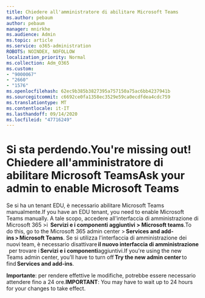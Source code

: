 ```yaml
---
title: Chiedere all'amministratore di abilitare Microsoft Teams
ms.author: pebaum
author: pebaum
manager: mnirkhe
ms.audience: Admin
ms.topic: article
ms.service: o365-administration
ROBOTS: NOINDEX, NOFOLLOW
localization_priority: Normal
ms.collection: Adm_O365
ms.custom:
- "9000067"
- "2660"
- "1576"
ms.openlocfilehash: 62ec9b385b3827395a757150a75ac6bb4237941b
ms.sourcegitcommit: c6692ce0fa1358ec3529e59ca0ecdfdea4cdc759
ms.translationtype: MT
ms.contentlocale: it-IT
ms.lasthandoff: 09/14/2020
ms.locfileid: "47716249"
---
```

# <a name="youre-missing-out-ask-your-admin-to-enable-microsoft-teams"></a><span data-ttu-id="600ad-102">Si sta perdendo.</span><span class="sxs-lookup"><span data-stu-id="600ad-102">You're missing out!</span></span> <span data-ttu-id="600ad-103">Chiedere all'amministratore di abilitare Microsoft Teams</span><span class="sxs-lookup"><span data-stu-id="600ad-103">Ask your admin to enable Microsoft Teams</span></span>

<span data-ttu-id="600ad-104">Se si ha un tenant EDU, è necessario abilitare Microsoft Teams manualmente.</span><span class="sxs-lookup"><span data-stu-id="600ad-104">If you have an EDU tenant, you need to enable Microsoft Teams manually.</span></span> <span data-ttu-id="600ad-105">A tale scopo, accedere all'interfaccia di amministrazione di Microsoft 365 >i  **Servizi e i componenti aggiuntivi > Microsoft teams**.</span><span class="sxs-lookup"><span data-stu-id="600ad-105">To do this, go to the Microsoft 365 admin center > **Services and add-ins > Microsoft Teams**.</span></span> <span data-ttu-id="600ad-106">Se si utilizza l'interfaccia di amministrazione dei nuovi team, è necessario disattivare **il nuovo interfaccia di amministrazione**   per trovare i **Servizi e i componenti**aggiuntivi.</span><span class="sxs-lookup"><span data-stu-id="600ad-106">If you're using the new Teams admin center, you'll have to turn off **Try the new admin center** to find **Services and add-ins**.</span></span> 

<span data-ttu-id="600ad-107">**Importante**: per rendere effettive le modifiche, potrebbe essere necessario attendere fino a 24 ore.</span><span class="sxs-lookup"><span data-stu-id="600ad-107">**IMPORTANT**: You may have to wait up to 24 hours for your changes to take effect.</span></span>